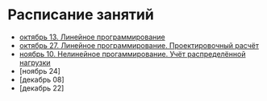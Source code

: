 # Расписание занятий
- [октябрь 13. Линейное программирование](https://github.com/VetrovSV/NLST/blob/master/dist2020/lesson3.md)
- [октябрь 27. Линейное программирование. Проектировочный расчёт](https://github.com/VetrovSV/NLST/blob/master/dist2020/lesson4.md)
- [ноябрь  10. Нелинейное прогаммирование. Учёт распределённой нагрузки](https://github.com/VetrovSV/NLST/blob/master/dist2020/lesson5.md)
- [ноябрь  24]
- [декабрь  08]
- [декабрь  22]


